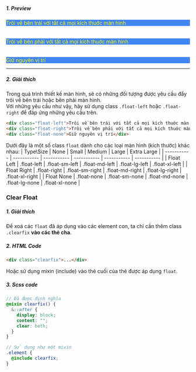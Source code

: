 
##### 1. Preview

<div class="clearfix">
    <div class="float-left" style="background-color: #4285f4; color: yellow">Trôi về bên trái với tất cả mọi kích thuớc màn hình</div>
    <br>
    <br>
    <div class="float-right" style="background-color: #4285f4; color: yellow">Trôi về bên phải với tất cả mọi kích thuớc màn hình</div>
    <br>
    <br>
    <div class="float-none" style="background-color: #4285f4; color: yellow">Giữ nguyên vị trí</div>
</div>

---

##### 2. Giải thích
Trong quá trình thiết kế màn hình, sẽ có những đối tượng được yêu cầu đẩy trôi về bên trái hoặc bên phải màn hình.   
Với những yêu cầu như vậy, hãy sử dụng class `.float-left` hoặc `.float-right` để đáp ứng những yêu cầu trên.

```html
<div class="float-left">Trôi về bên trái với tất cả mọi kích thuớc màn hình</div>
<div class="float-right">Trôi về bên phải với tất cả mọi kích thuớc màn hình</div>
<div class="float-none">Giữ nguyên vị trí</div>
```

Dưới đây là một số class `float` dành cho các loại màn hình (kích thước) khác nhau:
| Type\Size | None | Small | Medium | Large | Extra Large |
| ----------- | ----------- | ----------- | ----------- | ----------- | ----------- |
| Float Left | .float-left | .float-sm-left | .float-md-left | .float-lg-left | .float-xl-left |
| Float Right | .float-right | .float-sm-right | .float-md-right | .float-lg-right | .float-xl-right |
| Float None | .float-none | .float-sm-none | .float-md-none | .float-lg-none | .float-xl-none |


### Clear Float

##### 1. Giải thích
Để xoá các `float` đã áp dụng vào các element con, ta chỉ cần thêm class `.clearfix` **vào các thẻ cha**.

##### 2. HTML Code
```html
<div class="clearfix">...</div>
```

Hoặc sử dụng mixin (include) vào thẻ cuối của thẻ được áp dụng `float`.

##### 3. Scss code
```scss
// Đã được định nghĩa
@mixin clearfix() {
  &::after {
    display: block;
    content: "";
    clear: both;
  }
}

// Sử dụng như một mixin
.element {
  @include clearfix;
}
```
